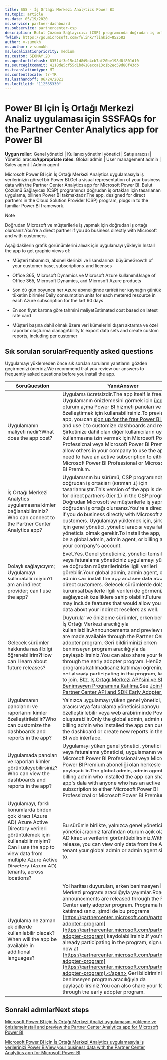 ```yaml
---
title: SSS - İş Ortağı Merkezi Analytics Power BI
ms.topic: article
ms.date: 05/19/2020
ms.service: partner-dashboard
ms.subservice: partnercenter-csp
description: Bulut Çözümü Sağlayıcısı (CSP) programında doğrudan iş ortakları için tasarlanmış olan Power BI için İş Ortağı Merkezi Analiz uygulaması bu genel bakışı ve sık sorulan soruları keşfedin.
fwlink: https://go.microsoft.com/fwlink/?linkid=852582
author: v-sumukh
ms.author: v-sumukh
ms.localizationpriority: medium
ms.custom: SEOMAY.20
ms.openlocfilehash: 83514f3e15e41d809e4cb7af20be198d8f801d10
ms.sourcegitcommit: 4118de5cf55d1bd618ecca13c1b2ec59d80f43db
ms.translationtype: MT
ms.contentlocale: tr-TR
ms.lasthandoff: 06/24/2021
ms.locfileid: "112565330"
---
```

# <a name="faqs-for-the-partner-center-analytics-app-for-power-bi"></a><span data-ttu-id="ff780-103">Power BI için İş Ortağı Merkezi Analiz uygulaması için SSS</span><span class="sxs-lookup"><span data-stu-id="ff780-103">FAQs for the Partner Center Analytics app for Power BI</span></span>



<span data-ttu-id="ff780-104">**Uygun roller:** Genel yönetici | Kullanıcı yönetimi yönetici | Satış aracısı | Yönetici aracısı</span><span class="sxs-lookup"><span data-stu-id="ff780-104">**Appropriate roles**: Global admin | User management admin | Sales agent | Admin agent</span></span>

<span data-ttu-id="ff780-105">Microsoft Power BI için İş Ortağı Merkezi Analytics uygulamasıyla iş verilerinizin görsel bir Power BI.</span><span class="sxs-lookup"><span data-stu-id="ff780-105">Get a visual representation of your business data with the Partner Center Analytics app for Microsoft Power BI.</span></span> <span data-ttu-id="ff780-106">Bulut Çözümü Sağlayıcısı (CSP) programında doğrudan iş ortakları için tasarlanan uygulama, bilinen Power BI takmaktadır.</span><span class="sxs-lookup"><span data-stu-id="ff780-106">The app, designed for direct partners in the Cloud Solution Provider (CSP) program, plugs in to the familiar Power BI framework.</span></span>

> [!NOTE]  
> <span data-ttu-id="ff780-107">Doğrudan Microsoft ve müşterilerle iş yapmak için doğrudan iş ortağı olursanız.</span><span class="sxs-lookup"><span data-stu-id="ff780-107">You're a direct partner if you do business directly with Microsoft and with customers.</span></span>

<span data-ttu-id="ff780-108">Aşağıdakilerin grafik görünümlerini almak için uygulamayı yükleyin:</span><span class="sxs-lookup"><span data-stu-id="ff780-108">Install the app to get graphic views of:</span></span>

- <span data-ttu-id="ff780-109">Müşteri tabanınızı, aboneliklerinizi ve lisanslarınızı büyüme</span><span class="sxs-lookup"><span data-stu-id="ff780-109">Growth of your customer base, subscriptions, and licenses</span></span>

- <span data-ttu-id="ff780-110">Office 365, Microsoft Dynamics ve Microsoft Azure kullanımı</span><span class="sxs-lookup"><span data-stu-id="ff780-110">Usage of Office 365, Microsoft Dynamics, and Microsoft Azure products</span></span>

- <span data-ttu-id="ff780-111">Son 60 gün boyunca her Azure aboneliğinde tarifeli her kaynağın günlük tüketim birimleri</span><span class="sxs-lookup"><span data-stu-id="ff780-111">Daily consumption units for each metered resource in each Azure subscription for the last 60 days</span></span>

- <span data-ttu-id="ff780-112">En son fiyat kartına göre tahmini maliyet</span><span class="sxs-lookup"><span data-stu-id="ff780-112">Estimated cost based on latest rate card</span></span>

- <span data-ttu-id="ff780-113">Müşteri başına dahil olmak üzere veri kümelerini dışarı aktarma ve özel raporlar oluşturma olanağı</span><span class="sxs-lookup"><span data-stu-id="ff780-113">Ability to export data sets and create custom reports, including per customer</span></span>

## <a name="frequently-asked-questions"></a><span data-ttu-id="ff780-114">Sık sorulan sorular</span><span class="sxs-lookup"><span data-stu-id="ff780-114">Frequently asked questions</span></span>

<span data-ttu-id="ff780-115">Uygulamayı yüklemeden önce sık sorulan soruların yanıtlarını gözden geçirmenizi öneririz.</span><span class="sxs-lookup"><span data-stu-id="ff780-115">We recommend that you review our answers to frequently asked questions before you install the app.</span></span>

| <span data-ttu-id="ff780-116">**Soru**</span><span class="sxs-lookup"><span data-stu-id="ff780-116">**Question**</span></span> | <span data-ttu-id="ff780-117">**Yanıt**</span><span class="sxs-lookup"><span data-stu-id="ff780-117">**Answer**</span></span> |
| --- | ---------- |
| <span data-ttu-id="ff780-118">Uygulamanın maliyeti nedir?</span><span class="sxs-lookup"><span data-stu-id="ff780-118">What does the app cost?</span></span> | <span data-ttu-id="ff780-119">Uygulama ücretsizdir.</span><span class="sxs-lookup"><span data-stu-id="ff780-119">The app itself is free.</span></span> <span data-ttu-id="ff780-120">Uygulamanın önizlemesini görmek için [ücretsiz oturum açma Power BI hizmeti](https://go.microsoft.com/fwlink/p/?linkid=845347) panoları ve raporları özelleştirmek için kullanabilirsiniz.</span><span class="sxs-lookup"><span data-stu-id="ff780-120">To preview the app, you can [sign up for the free Power BI service](https://go.microsoft.com/fwlink/p/?linkid=845347) and use it to customize dashboards and reports.</span></span> <span data-ttu-id="ff780-121">Şirketinize dahil olan diğer kullanıcıların uygulamayı kullanmasına izin vermek için Microsoft Power BI Professional veya Microsoft Power BI Premium.</span><span class="sxs-lookup"><span data-stu-id="ff780-121">To allow others in your company to use the app, you need to have an active subscription to either Microsoft Power BI Professional or Microsoft Power BI Premium.</span></span> |
| <span data-ttu-id="ff780-122">İş Ortağı Merkezi Analytics uygulamasına kimler bağlanabilirsiniz?</span><span class="sxs-lookup"><span data-stu-id="ff780-122">Who can connect to the Partner Center Analytics app?</span></span> | <span data-ttu-id="ff780-123">Uygulamanın bu sürümü, CSP programında doğrudan iş ortakları (katman 1) için tasarlanmıştır.</span><span class="sxs-lookup"><span data-stu-id="ff780-123">This version of the app is designed for direct partners (tier 1) in the CSP program.</span></span> <span data-ttu-id="ff780-124">Doğrudan Microsoft ve müşterilerle iş yapmak için doğrudan iş ortağı olursanız.</span><span class="sxs-lookup"><span data-stu-id="ff780-124">You're a direct partner if you do business directly with Microsoft and with customers.</span></span> <span data-ttu-id="ff780-125">Uygulamayı yüklemek için, şirket hesabı için genel yönetici, yönetici aracısı veya faturalama yöneticisi olmak gerekir.</span><span class="sxs-lookup"><span data-stu-id="ff780-125">To install the app, you must be a global admin, admin agent, or billing admin for your company's account.</span></span> |
| <span data-ttu-id="ff780-126">Dolaylı sağlayıcıyım; Uygulamayı kullanabilir miyim?</span><span class="sxs-lookup"><span data-stu-id="ff780-126">I am an indirect provider; can I use the app?</span></span> | <span data-ttu-id="ff780-127">Evet.</span><span class="sxs-lookup"><span data-stu-id="ff780-127">Yes.</span></span> <span data-ttu-id="ff780-128">Genel yöneticiniz, yönetici temsilciniz veya faturalama yöneticiniz uygulamayı yükleyebilir ve doğrudan müşterilerinizle ilgili verileri görebilir.</span><span class="sxs-lookup"><span data-stu-id="ff780-128">Your global admin, admin agent, or billing admin can install the app and see data about your direct customers.</span></span> <span data-ttu-id="ff780-129">Gelecek sürümlerde dolaylı kurumsal bayilerle ilgili verileri de görmenizi sağlayacak özelliklere sahip olabilir.</span><span class="sxs-lookup"><span data-stu-id="ff780-129">Future releases may include features that would allow you to see data about your indirect resellers as well.</span></span> |
| <span data-ttu-id="ff780-130">Gelecek sürümler hakkında nasıl bilgi öğrenebilirim?</span><span class="sxs-lookup"><span data-stu-id="ff780-130">How can I learn about future releases?</span></span> | <span data-ttu-id="ff780-131">Duyurular ve önizleme sürümler, erken benimseyen İş Ortağı Merkezi aracılığıyla kullanılabilir.</span><span class="sxs-lookup"><span data-stu-id="ff780-131">Announcements and preview releases are made available through the Partner Center early adopter program.</span></span> <span data-ttu-id="ff780-132">Geri bildiriminizi erken benimseyen program aracılığıyla da paylaşabilirsiniz.</span><span class="sxs-lookup"><span data-stu-id="ff780-132">You can also share your feedback through the early adopter program.</span></span> <span data-ttu-id="ff780-133">Henüz programa katılmadısanız katılmayı öğrenin.</span><span class="sxs-lookup"><span data-stu-id="ff780-133">If you're not already participating in the program, learn how to join.</span></span> <span data-ttu-id="ff780-134">Bkz. [İş Ortağı Merkezi API'sini ve SDK Erken Benimseyen Programına Katılma.](/partner-center/develop/early-adopter-program)</span><span class="sxs-lookup"><span data-stu-id="ff780-134">See [Join the Partner Center API and SDK Early Adopter Program](/partner-center/develop/early-adopter-program).</span></span>  |
| <span data-ttu-id="ff780-135">Uygulamanın panolarını ve raporlarını kimler özelleştirilebilir?</span><span class="sxs-lookup"><span data-stu-id="ff780-135">Who can customize the dashboards and reports in the app?</span></span> | <span data-ttu-id="ff780-136">Yalnızca uygulamayı yüken genel yönetici, yönetici aracısı veya faturalama yöneticisi panoyu özelleştirilebilir veya web arabiriminde Power BI oluşturabilir.</span><span class="sxs-lookup"><span data-stu-id="ff780-136">Only the global admin, admin agent, or billing admin who installed the app can customize the dashboard or create new reports in the Power BI web interface.</span></span> |
| <span data-ttu-id="ff780-137">Uygulamada panoları ve raporları kimler görüntüleyebilirsiniz?</span><span class="sxs-lookup"><span data-stu-id="ff780-137">Who can view the dashboards and reports in the app?</span></span> | <span data-ttu-id="ff780-138">Uygulamayı yüken genel yönetici, yönetici aracısı veya faturalama yöneticisi, uygulamanın verilerini Microsoft Power BI Professional veya Microsoft Power BI Premium aboneliği olan herkesle paylaşabilir.</span><span class="sxs-lookup"><span data-stu-id="ff780-138">The global admin, admin agent, or billing admin who installed the app can share the app's data with anyone who has an active subscription to either Microsoft Power BI Professional or Microsoft Power BI Premium.</span></span> |
| <span data-ttu-id="ff780-139">Uygulamayı, farklı konumlarda birden çok kiracı (Azure AD) Azure Active Directory verileri görüntülemek için kullanabilir miyim?</span><span class="sxs-lookup"><span data-stu-id="ff780-139">Can I use the app to view data from multiple Azure Active Directory (Azure AD) tenants, across locations?</span></span> | <span data-ttu-id="ff780-140">Bu sürümle birlikte, yalnızca genel yönetici veya yönetici aracınız tarafından oturum açık olan Azure AD kiracısı verilerini görüntüebilirsiniz.</span><span class="sxs-lookup"><span data-stu-id="ff780-140">With this release, you can view only data from the Azure AD tenant your global admin or admin agent signed in to.</span></span> | 
| <span data-ttu-id="ff780-141">Uygulama ne zaman ek dillerde kullanılabilir olacak?</span><span class="sxs-lookup"><span data-stu-id="ff780-141">When will the app be available in additional languages?</span></span> | <span data-ttu-id="ff780-142">Yol haritası duyuruları, erken benimseyen İş Ortağı Merkezi programı aracılığıyla yayımlar.</span><span class="sxs-lookup"><span data-stu-id="ff780-142">Roadmap announcements are released through the Partner Center early adopter program.</span></span> <span data-ttu-id="ff780-143">Programa henüz katılmadısanız, şimdi de bu programa [https://partnercenter.microsoft.com/partner/early-adopter-program](https://partnercenter.microsoft.com/partner/early-adopter-program) kaydolabilirsiniz.</span><span class="sxs-lookup"><span data-stu-id="ff780-143">If you're not already participating in the program, sign up for it now at [https://partnercenter.microsoft.com/partner/early-adopter-program](https://partnercenter.microsoft.com/partner/early-adopter-program).</span></span> <span data-ttu-id="ff780-144">Geri bildiriminizi erken benimseyen program aracılığıyla da paylaşabilirsiniz.</span><span class="sxs-lookup"><span data-stu-id="ff780-144">You can also share your feedback through the early adopter program.</span></span> | 



## <a name="next-steps"></a><span data-ttu-id="ff780-145">Sonraki adımlar</span><span class="sxs-lookup"><span data-stu-id="ff780-145">Next steps</span></span>

[<span data-ttu-id="ff780-146">Microsoft Power BI için İş Ortağı Merkezi Analizi uygulamasını yükleme ve önizleme</span><span class="sxs-lookup"><span data-stu-id="ff780-146">Install and preview the Partner Center Analytics app for Microsoft Power BI</span></span>](power-bi-app-for-direct-partners-install.md)

[<span data-ttu-id="ff780-147">Microsoft Power BI için İş Ortağı Merkezi Analytics uygulamasıyla iş verilerinizi Power BI</span><span class="sxs-lookup"><span data-stu-id="ff780-147">View your business data with the Partner Center Analytics app for Microsoft Power BI</span></span>](power-bi-app-for-direct-partners-use.md)